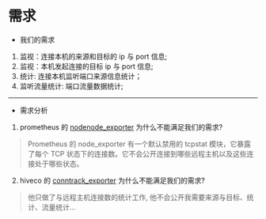# 需求
- 我们的需求
1. 监视：连接本机的来源和目标的 ip 与 port 信息;
2. 监视：本机发起连接的目标 ip 与 port 信息;
3. 统计: 连接本机监听端口来源信息统计；
4. 监听流量统计: 端口流量数据统计;

---
- 需求分析
1. prometheus 的 [nodenode_exporter](https://github.com/prometheus/node_exporter/) 为什么不能满足我们的需求?
> Prometheus 的 node_exporter 有一个默认禁用的 tcpstat 模块，它暴露了每个 TCP 状态下的连接数。它不会公开连接到哪些远程主机以及这些连接处于哪些状态。
2. hiveco 的 [conntrack_exporter](https://github.com/hiveco/conntrack_exporter) 为什么不能满足我们的需求?
> 他只做了与远程主机连接数的统计工作, 他不会公开我需要来源与目标、统计、流量统计...
